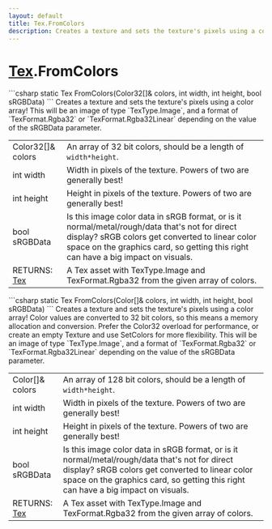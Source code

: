 ```yaml
---
layout: default
title: Tex.FromColors
description: Creates a texture and sets the texture's pixels using a color array! This will be an image of type TexType.Image, and a format of TexFormat.Rgba32 or TexFormat.Rgba32Linear depending on the value of the sRGBData parameter.
---
```

# [Tex]({{site.url}}/Pages/Reference/Tex.html).FromColors

<div class='signature' markdown='1'>
```csharp
static Tex FromColors(Color32[]& colors, int width, int height, bool sRGBData)
```
Creates a texture and sets the texture's pixels using a
color array! This will be an image of type `TexType.Image`, and
a format of `TexFormat.Rgba32` or `TexFormat.Rgba32Linear`
depending on the value of the sRGBData parameter.
</div>

|  |  |
|--|--|
|Color32[]& colors|An array of 32 bit colors, should be a             length of `width*height`.|
|int width|Width in pixels of the texture. Powers of two             are generally best!|
|int height|Height in pixels of the texture. Powers of              two are generally best!|
|bool sRGBData|Is this image color data in sRGB format,              or is it normal/metal/rough/data that's not for direct display?              sRGB colors get converted to linear color space on the graphics             card, so getting this right can have a big impact on visuals.|
|RETURNS: [Tex]({{site.url}}/Pages/Reference/Tex.html)|A Tex asset with TexType.Image and TexFormat.Rgba32 from the given array of colors.|

<div class='signature' markdown='1'>
```csharp
static Tex FromColors(Color[]& colors, int width, int height, bool sRGBData)
```
Creates a texture and sets the texture's pixels using a
color array! Color values are converted to 32 bit colors, so this
means a memory allocation and conversion. Prefer the Color32
overload for performance, or create an empty Texture and use
SetColors for more flexibility. This will be an image of type
`TexType.Image`, and a format of `TexFormat.Rgba32` or
`TexFormat.Rgba32Linear` depending on the value of the sRGBData
parameter.
</div>

|  |  |
|--|--|
|Color[]& colors|An array of 128 bit colors, should be a             length of `width*height`.|
|int width|Width in pixels of the texture. Powers of two             are generally best!|
|int height|Height in pixels of the texture. Powers of             two are generally best!|
|bool sRGBData|Is this image color data in sRGB format,             or is it normal/metal/rough/data that's not for direct display?             sRGB colors get converted to linear color space on the graphics             card, so getting this right can have a big impact on visuals.|
|RETURNS: [Tex]({{site.url}}/Pages/Reference/Tex.html)|A Tex asset with TexType.Image and TexFormat.Rgba32 from the given array of colors.|




